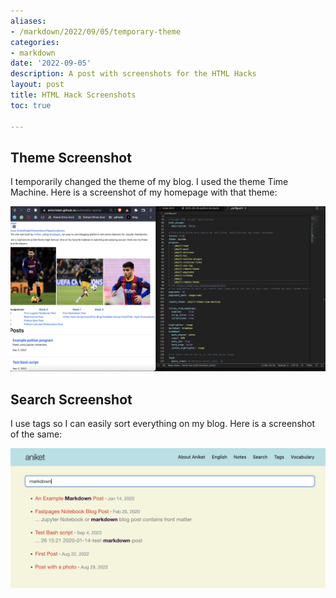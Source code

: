 ```yaml
---
aliases:
- /markdown/2022/09/05/temporary-theme
categories:
- markdown
date: '2022-09-05'
description: A post with screenshots for the HTML Hacks
layout: post
title: HTML Hack Screenshots
toc: true

---
```


## Theme Screenshot

I temporarily changed the theme of my blog. I used the theme Time Machine. Here is a screenshot of my homepage with that theme:

![](ThemeChange.png "Screenshot of changed theme")

## Search Screenshot

I use tags so I can easily sort everything on my blog. Here is a screenshot of the same:

![](Tags.png "Screenshot of sorting using tags")